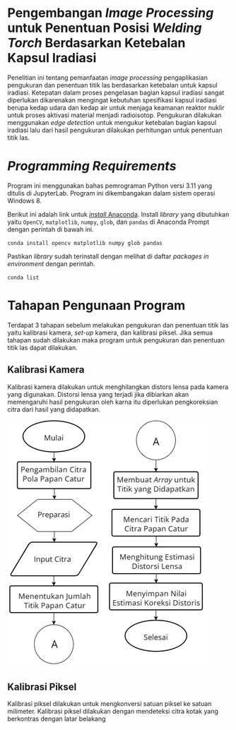 # Pengembangan *Image Processing* untuk Penentuan Posisi *Welding Torch* Berdasarkan Ketebalan Kapsul Iradiasi
Penelitian ini tentang pemanfaatan *image processing* pengaplikasian pengukuran dan penentuan titik las berdasarkan ketebalan untuk kapsul iradiasi. Ketepatan dalam proses pengelasan bagian kapsul iradiasi sangat diperlukan dikarenakan mengingat kebutuhan spesifikasi kapsul iradiasi berupa kedap udara dan kedap air untuk menjaga keamanan reaktor nuklir untuk proses aktivasi material menjadi radioisotop. Pengukuran dilakukan menggunakan *edge detection* untuk mengukur ketebalan bagian kapsul iradiasi lalu dari hasil pengukuran dilakukan perhitungan untuk penentuan titik las.

# *Programming Requirements*
Program ini menggunakan bahas pemrograman Python versi 3.11 yang ditulis di JupyterLab. Program ini dikembangakan dalam sistem operasi Windows 8.

Berikut ini adalah link untuk [*install* Anaconda](https://www.anaconda.com/download). Install *library* yang dibutuhkan yaitu ```OpenCV```, ```matplotlib```, ```numpy```, ```glob```, dan ```pandas``` di Anaconda Prompt dengan perintah di bawah ini.
```
conda install opencv matplotlib numpy glob pandas
```
Pastikan *library* sudah terinstall dengan melihat di daftar *packages in environment* dengan perintah.
```
conda list
```

# Tahapan Pengunaan Program
Terdapat 3 tahapan sebelum melakukan pengukuran dan penentuan titik las yaitu kalibrasi kamera, *set-up* kamera, dan kalibrasi piksel. Jika semua tahapan sudah dilakukan maka program untuk pengukuran dan penentuan titik las dapat dilakukan.

## Kalibrasi Kamera
Kalibrasi kamera dilakukan untuk menghilangkan distors lensa pada kamera yang digunakan. Distorsi lensa yang terjadi jika dibiarkan akan memengaruhi hasil pengukuran oleh karna itu diperlukan pengkoreksian citra dari hasil yang didapatkan.

![algoritma program kalibrasi kamera](/image-markdown/algoritmKalibrasiKamera.png)

## Kalibrasi Piksel
Kalibrasi piksel dilakukan untuk mengkonversi satuan piksel ke satuan milimeter. Kalibrasi piksel dilakukan dengan mendeteksi citra kotak yang berkontras dengan latar belakang 
